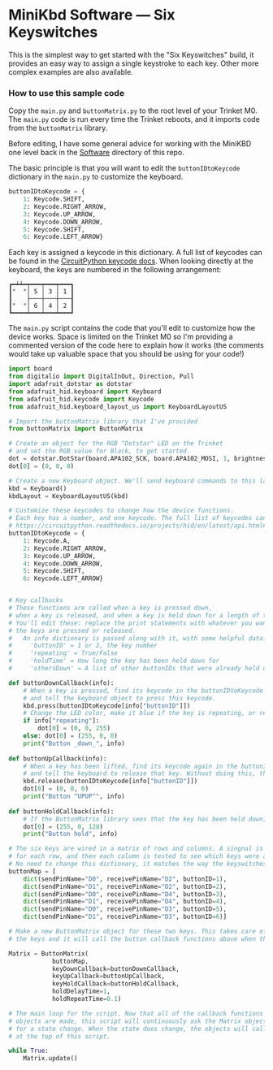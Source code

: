 # MiniKbd Software — Six Keyswitches

This is the simplest way to get started with the "Six Keyswitches" build, it provides an easy way to assign a single keystroke to each key. Other more complex examples are also available.

### How to use this sample code

Copy the `main.py` and `buttonMatrix.py` to the root level of your Trinket M0. The `main.py` code is run every time the Trinket reboots, and it imports code from the `buttonMatrix` library.

Before editing, I have some general advice for working with the MiniKBD one level back in the [Software](../) directory of this repo.

The basic principle is that you will want to edit the `buttonIDtoKeycode` dictionary in the `main.py` to customize the keyboard.

```python
buttonIDtoKeycode = {
    1: Keycode.SHIFT,
    2: Keycode.RIGHT_ARROW,
    3: Keycode.UP_ARROW,
    4: Keycode.DOWN_ARROW,
    5: Keycode.SHIFT,
    6: Keycode.LEFT_ARROW}
 ```
Each key is assigned a keycode in this dictionary. A full list of keycodes can be found in the [CircuitPython keycode docs](https://circuitpython.readthedocs.io/projects/hid/en/latest/api.html). When looking directly at the keyboard, the keys are numbered in the following arrangement:
 
 ```
 ┏━┷┷━┯━━━┯━━━┯━━━┓
 ┃°  °│ 5 │ 3 │ 1 ┃
 ┃    ├───┼───┼───┨
 ┃°  °│ 6 │ 4 │ 2 ┃
 ┗━━━━┷━━━┷━━━┷━━━┛
 
```

The `main.py` script contains the code that you'll edit to customize how the device works. Space is limited on the Trinket M0 so I'm providing a commented version of the code here to explain how it works (the comments would take up valuable space that you should be using for your code!)

```python
import board
from digitalio import DigitalInOut, Direction, Pull
import adafruit_dotstar as dotstar
from adafruit_hid.keyboard import Keyboard
from adafruit_hid.keycode import Keycode
from adafruit_hid.keyboard_layout_us import KeyboardLayoutUS

# Import the buttonMatrix library that I've provided
from buttonMatrix import ButtonMatrix

# Create an object for the RGB "Dotstar" LED on the Trinket
# and set the RGB value for Black, to get started.
dot = dotstar.DotStar(board.APA102_SCK, board.APA102_MOSI, 1, brightness=0.2)
dot[0] = (0, 0, 0)

# Create a new Keyboard object. We'll send keyboard commands to this later.
kbd = Keyboard()
kbdLayout = KeyboardLayoutUS(kbd)

# Customize these keycodes to change how the device functions.
# Each key has a number, and one keycode. The full list of keycodes can be found here:
# https://circuitpython.readthedocs.io/projects/hid/en/latest/api.html#adafruit-hid-keycode-keycode
buttonIDtoKeycode = {
    1: Keycode.A,
    2: Keycode.RIGHT_ARROW,
    3: Keycode.UP_ARROW,
    4: Keycode.DOWN_ARROW,
    5: Keycode.SHIFT,
    6: Keycode.LEFT_ARROW}


# Key callbacks
# These functions are called when a key is pressed down, 
# when a key is released, and when a key is held down for a length of time.
# You'll edit these: replace the print statements with whatever you want the device to do when
# the keys are pressed or released.
#   An info dictionary is passed along with it, with some helpful data:
#     'buttonID' = 1 or 2, the key number
#     'repeating' = True/False
#     'holdTime' = How long the key has been held down for
#     'othersDown' = A list of other buttonIDs that were already held down when this one was pressed

def buttonDownCallback(info):
    # When a key is pressed, find its keycode in the buttonIDtoKeycode dictionary,
    # and tell the keyboard object to press this keycode.
    kbd.press(buttonIDtoKeycode[info["buttonID"]])
    # Change the LED color, make it blue if the key is repeating, or red if the key hasn't repeated yet
    if info["repeating"]:
        dot[0] = (0, 0, 255)
    else: dot[0] = (255, 0, 0)
    print("Button _down_", info)
            
def buttonUpCallback(info):
    # When a key has been lifted, find its keycode again in the buttonIDtoKeycode dictionary
    # and tell the keyboard to release that key. Without doing this, the key would still be held down!
    kbd.release(buttonIDtoKeycode[info["buttonID"]])
    dot[0] = (0, 0, 0)
    print("Button ^UPUP^", info)
            
def buttonHoldCallback(info):
    # If the ButtonMatrix library sees that the key has been held down, this function is called
    dot[0] = (255, 0, 128)
    print("Button hold", info)

# The six keys are wired in a matrix of rows and columns. A singnal is applied to the "sendPin"
# for each row, and then each column is tested to see which keys were actually held down.
# No need to change this dictionary, it matches the way the keyswitches are hard wired on the MiniKBD.
buttonMap = [
    dict(sendPinName="D0", receivePinName="D2", buttonID=1),
    dict(sendPinName="D1", receivePinName="D2", buttonID=2),
    dict(sendPinName="D0", receivePinName="D4", buttonID=3),
    dict(sendPinName="D1", receivePinName="D4", buttonID=4),
    dict(sendPinName="D0", receivePinName="D3", buttonID=5),
    dict(sendPinName="D1", receivePinName="D3", buttonID=6)]

# Make a new ButtonMatrix object for these two keys. This takes care of checking the state of 
# the keys and it will call the button callback functions above when the state changes.

Matrix = ButtonMatrix(
            buttonMap, 
            keyDownCallback=buttonDownCallback,
            keyUpCallback=buttonUpCallback,
            keyHoldCallback=buttonHoldCallback,
            holdDelayTime=1,
            holdRepeatTime=0.1)

# The main loop for the script. Now that all of the callback functions are defined, and the
# objects are made, this script will continuously ask the Matrix object to update and check
# for a state change. When the state does change, the objects will call the callback functions 
# at the top of this script.

while True:
    Matrix.update()
```
